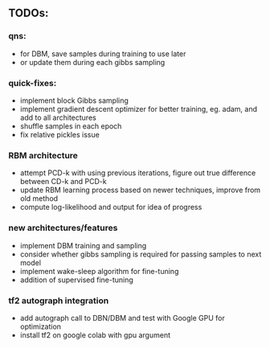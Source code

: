 ## TODOs:

### qns:
* for DBM, save samples during training to use later
* or update them during each gibbs sampling

### quick-fixes:
* implement block Gibbs sampling
* implement gradient descent optimizer for better training, eg. adam, and add to all architectures
* shuffle samples in each epoch
* fix relative pickles issue

### RBM architecture
* attempt PCD-k with using previous iterations, figure out true difference between CD-k and PCD-k
* update RBM learning process based on newer techniques, improve from old method
* compute log-likelihood and output for idea of progress

### new architectures/features
* implement DBM training and sampling
* consider whether gibbs sampling is required for passing samples to next model
* implement wake-sleep algorithm for fine-tuning
* addition of supervised fine-tuning

### tf2 autograph integration
* add autograph call to DBN/DBM and test with Google GPU for optimization
* install tf2 on google colab with gpu argument
